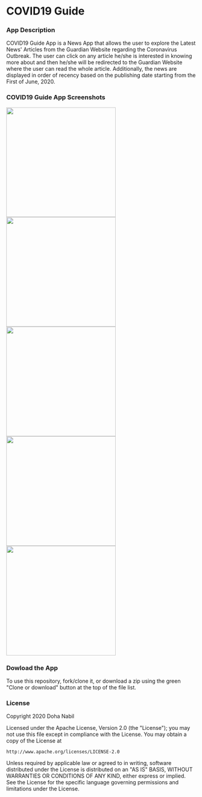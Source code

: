# COVID19 Guide

### App Description

COVID19 Guide App is a News App that allows the user to explore the Latest News' Articles from the Guardian Website 
regarding the Coronavirus Outbreak. The user can click on any article he/she is interested in knowing more about and then
he/she will be redirected to the Guardian Website where the user can read the whole article. Additionally, the news are 
displayed in order of recency based on the publishing date starting from the First of June, 2020.

### COVID19 Guide App Screenshots

<img src="https://media.giphy.com/media/XzdBwNRIzQjGEkdJpq/giphy.gif" width="290"> <img src="https://media.giphy.com/media/Q5oA5xuad7SJMcOknf/giphy.gif" width="290"> <img src="https://media.giphy.com/media/j3tDtEBaxlElasE65F/giphy.gif" width="290"> <img src="https://media.giphy.com/media/XDpFmHRHWjnN2F14sf/giphy.gif" width="290"> <img src="https://media.giphy.com/media/UQt9gzAz58TumvNXEa/giphy.gif" width="290">

### Dowload the App
To use this repository, fork/clone it, or download a zip using the green "Clone or download" button at the top of the file list. 

### License

Copyright 2020 Doha Nabil

Licensed under the Apache License, Version 2.0 (the "License");
you may not use this file except in compliance with the License.
You may obtain a copy of the License at

    http://www.apache.org/licenses/LICENSE-2.0

Unless required by applicable law or agreed to in writing, software
distributed under the License is distributed on an "AS IS" BASIS,
WITHOUT WARRANTIES OR CONDITIONS OF ANY KIND, either express or implied.
See the License for the specific language governing permissions and
limitations under the License.
